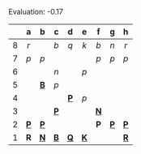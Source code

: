Evaluation: -0.17



|     |  a  |  b  |  c  |  d  |  e  |  f  |  g  |  h  |
|:---:|:---:|:---:|:---:|:---:|:---:|:---:|:---:|:---:|
|  8  |  _r_  |     |  _b_  |  _q_  |  _k_  |  _b_  |  _n_  |  _r_  |
|  7  |  _p_  |  _p_  |     |     |     |  _p_  |  _p_  |  _p_  |
|  6  |     |     |  _n_  |     |  _p_  |     |     |     |
|  5  |     |  [**B**](http://localhost:8080/api/chess/select?square=b5)  |  _p_  |     |     |     |     |     |
|  4  |     |     |     |  [**P**](http://localhost:8080/api/chess/select?square=d4)  |  _p_  |     |     |     |
|  3  |     |     |  [**P**](http://localhost:8080/api/chess/select?square=c3)  |     |     |  [**N**](http://localhost:8080/api/chess/select?square=f3)  |     |     |
|  2  |  [**P**](http://localhost:8080/api/chess/select?square=a2)  |  [**P**](http://localhost:8080/api/chess/select?square=b2)  |     |     |     |  **P**  |  [**P**](http://localhost:8080/api/chess/select?square=g2)  |  [**P**](http://localhost:8080/api/chess/select?square=h2)  |
|  1  |  **R**  |  [**N**](http://localhost:8080/api/chess/select?square=b1)  |  [**B**](http://localhost:8080/api/chess/select?square=c1)  |  [**Q**](http://localhost:8080/api/chess/select?square=d1)  |  [**K**](http://localhost:8080/api/chess/select?square=e1)  |     |     |  [**R**](http://localhost:8080/api/chess/select?square=h1)  |
